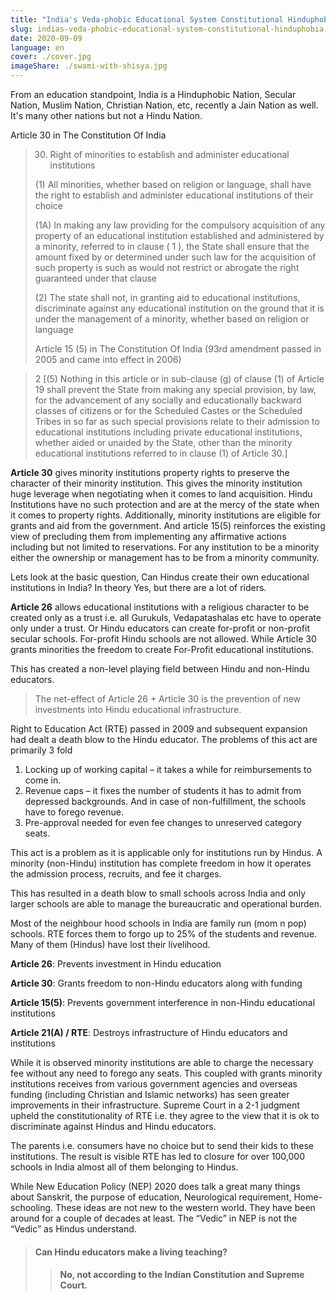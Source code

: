 ```yaml
---
title: "India's Veda-phobic Educational System Constitutional Hinduphobia"
slug: indias-veda-phobic-educational-system-constitutional-hinduphobia
date: 2020-09-09
language: en
cover: ./cover.jpg
imageShare: ./swami-with-shisya.jpg
---
```


From an education standpoint, India is a Hinduphobic Nation, Secular Nation, Muslim Nation, Christian Nation, etc, recently a Jain Nation as well. It's many other nations but not a Hindu Nation.

Article 30 in The Constitution Of India

> 30. Right of minorities to establish and administer educational institutions
> 
> (1) All minorities, whether based on religion or language, shall have the right to establish and administer educational institutions of their choice
> 
> (1A) In making any law providing for the compulsory acquisition of any property of an educational institution established and administered by a minority, referred to in clause ( 1 ), the State shall ensure that the amount fixed by or determined under such law for the acquisition of such property is such as would not restrict or abrogate the right guaranteed under that clause
> 
> (2) The state shall not, in granting aid to educational institutions, discriminate against any educational institution on the ground that it is under the management of a minority, whether based on religion or language
> 
> Article 15 (5) in The Constitution Of India (93rd amendment passed in 2005 and came into effect in 2006)

> 2 [(5) Nothing in this article or in sub-clause (g) of clause (1) of Article 19 shall prevent the State from making any special provision, by law, for the advancement of any socially and educationally backward classes of citizens or for the Scheduled Castes or the Scheduled Tribes in so far as such special provisions relate to their admission to educational institutions including private educational institutions, whether aided or unaided by the State, other than the minority educational institutions referred to in clause (1) of Article 30.]

**Article 30** gives minority institutions property rights to preserve the character of their minority institution. This gives the minority institution huge leverage when negotiating when it comes to land acquisition. Hindu Institutions have no such protection and are at the mercy of the state when it comes to property rights. Additionally, minority institutions are eligible for grants and aid from the government. And article 15(5) reinforces the existing view of precluding them from implementing any affirmative actions including but not limited to reservations. For any institution to be a minority either the ownership or management has to be from a minority community.

Lets look at the basic question,
Can Hindus create their own educational institutions in India? In theory Yes, but there are a lot of riders.

**Article 26** allows educational institutions with a religious character to be created only as a trust i.e. all Gurukuls, Vedapatashalas etc have to operate only under a trust. Or Hindu educators can create for-profit or non-profit secular schools. For-profit Hindu schools are not allowed. While Article 30 grants minorities the freedom to create For-Profit educational institutions.

This has created a non-level playing field between Hindu and non-Hindu educators.

> The net-effect of Article 26 + Article 30 is the prevention of new investments into Hindu educational infrastructure.

Right to Education Act (RTE) passed in 2009 and subsequent expansion had dealt a death blow to the Hindu educator. The problems of this act are primarily 3 fold

1. Locking up of working capital – it takes a while for reimbursements to come in.
2. Revenue caps – it fixes the number of students it has to admit from depressed backgrounds. And in case of non-fulfillment, the schools have to forego revenue.
3. Pre-approval needed for even fee changes to unreserved category seats.

This act is a problem as it is applicable only for institutions run by Hindus. A minority (non-Hindu) institution has complete freedom in how it operates the admission process, recruits, and fee it charges.

This has resulted in a death blow to small schools across India and only larger schools are able to manage the bureaucratic and operational burden.

Most of the neighbour hood schools in India are family run (mom n pop) schools. RTE forces them to forgo up to 25% of the students and revenue. Many of them (Hindus) have lost their livelihood.

**Article 26**: Prevents investment in Hindu education

**Article 30**: Grants freedom to non-Hindu educators along with funding

**Article 15(5)**: Prevents government interference in non-Hindu educational institutions

**Article 21(A) / RTE**: Destroys infrastructure of Hindu educators and institutions

While it is observed minority institutions are able to charge the necessary fee without any need to forego any seats. This coupled with grants minority institutions receives from various government agencies and overseas funding (including Christian and Islamic networks) has seen greater improvements in their infrastructure. Supreme Court in a 2-1 judgment upheld the constitutionality of RTE i.e. they agree to the view that it is ok to discriminate against Hindus and Hindu educators.

The parents i.e. consumers have no choice but to send their kids to these institutions. The result is visible RTE has led to closure for over 100,000 schools in India almost all of them belonging to Hindus.

While New Education Policy (NEP) 2020 does talk a great many things about Sanskrit, the purpose of education, Neurological requirement, Home-schooling. These ideas are not new to the western world. They have been around for a couple of decades at least. The “Vedic” in NEP is not the “Vedic” as Hindus understand.

> #### Can Hindu educators make a living teaching? 
>
>> #### No, not according to the Indian Constitution and Supreme Court.